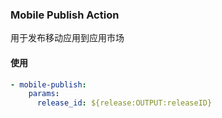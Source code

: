 ### Mobile Publish Action

用于发布移动应用到应用市场

#### 使用

```yml
- mobile-publish:
    params:
      release_id: ${release:OUTPUT:releaseID}
```
